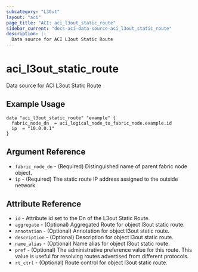 ```yaml
---
subcategory: "L3Out"
layout: "aci"
page_title: "ACI: aci_l3out_static_route"
sidebar_current: "docs-aci-data-source-aci_l3out_static_route"
description: |-
  Data source for ACI L3out Static Route
---
```


# aci_l3out_static_route

Data source for ACI L3out Static Route

## Example Usage

```hcl
data "aci_l3out_static_route" "example" {
  fabric_node_dn  = aci_logical_node_to_fabric_node.example.id
  ip  = "10.0.0.1"
}
```

## Argument Reference

- `fabric_node_dn` - (Required) Distinguished name of parent fabric node object.
- `ip` - (Required) The static route IP address assigned to the outside network.

## Attribute Reference

- `id` - Attribute id set to the Dn of the L3out Static Route.
- `aggregate` - (Optional) Aggregated Route for object l3out static route.
- `annotation` - (Optional) Annotation for object l3out static route.
- `description` - (Optional) Description for object l3out static route.
- `name_alias` - (Optional) Name alias for object l3out static route.
- `pref` - (Optional) The administrative preference value for this route. This value is useful for resolving routes advertised from different protocols.
- `rt_ctrl` - (Optional) Route control for object l3out static route.
